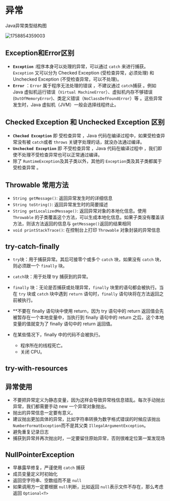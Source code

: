 # 异常

Java异常类型结构图

![1758854359003](image/基础/1758854359003.png)

## Exception和Error区别

* **`Exception`** :程序本身可以处理的异常，可以通过 `catch` 来进行捕获。`Exception` 又可以分为 Checked Exception (受检查异常，必须处理) 和 Unchecked Exception (不受检查异常，可以不处理)。
* **`Error`** ：`Error` 属于程序无法处理的错误 ，不建议通过 `catch`捕获 。例如 Java 虚拟机运行错误（`Virtual MachineError`）、虚拟机内存不够错误(`OutOfMemoryError`)、类定义错误（`NoClassDefFoundError`）等 。这些异常发生时，Java 虚拟机（JVM）一般会选择线程终止。

## Checked Exception 和 Unchecked Exception 区别

* **`Checked Exception`** 即 受检查异常 ，Java 代码在编译过程中，如果受检查异常没有被 `catch`或者 `throws` 关键字处理的话，就没办法通过编译。
* **`Unchecked Exception`** 即 不受检查异常 ，Java 代码在编译过程中 ，我们即使不处理不受检查异常也可以正常通过编译。
* 除了 `RuntimeException`及其子类以外，其他的 `Exception`类及其子类都属于受检查异常 。

## Throwable 常用方法

* `String getMessage()`: 返回异常发生时的详细信息
* `String toString()`: 返回异常发生时的简要描述
* `String getLocalizedMessage()`: 返回异常对象的本地化信息。使用 `Throwable` 的子类覆盖这个方法，可以生成本地化信息。如果子类没有覆盖该方法，则该方法返回的信息与 `getMessage()`返回的结果相同
* `void printStackTrace()`: 在控制台上打印 `Throwable` 对象封装的异常信息

## try-catch-finally

* `try`块：用于捕获异常。其后可接零个或多个 `catch` 块，如果没有 `catch` 块，则必须跟一个 `finally` 块。
* `catch`块：用于处理 try 捕获到的异常。
* `finally` 块：无论是否捕获或处理异常，`finally` 块里的语句都会被执行。当在 `try` 块或 `catch` 块中遇到 `return` 语句时，`finally` 语句块将在方法返回之前被执行。
* **不要在 finally 语句块中使用 return，因为 try 语句中的 return 返回值会先被暂存在一个本地变量中，当执行到 finally 语句中的 return 之后，这个本地变量的值就变为了 finally 语句中的 return 返回值。
* 在某些情况下，finally 中的代码不会被执行。

  * 程序所在的线程死亡。
  * 关闭 CPU。

## try-with-resources

## 异常使用

* 不要把异常定义为静态变量，因为这样会导致异常栈信息错乱。每次手动抛出异常，我们都需要手动 new 一个异常对象抛出。
* 抛出的异常信息一定要有意义。
* 建议抛出更加具体的异常，比如字符串转换为数字格式错误的时候应该抛出 `NumberFormatException`而不是其父类 `IllegalArgumentException`。
* 避免重复记录日志
* 捕获到异常并再次抛出时，一定要留住原始异常，否则很难定位第一案发现场

## NullPointerException

* 早暴露早修复，严谨使用 `catch` 捕获
* 成员变量定义时初始化
* 返回空字符串、空数组而不是 `null`
* 如果调用方一定要根据 `null`判断，比如返回 `null`表示文件不存在，那么考虑返回 `Optional<T>`
